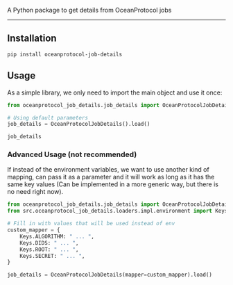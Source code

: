 A Python package to get details from OceanProtocol jobs

---

## Installation

```
pip install oceanprotocol-job-details
```

## Usage 

As a simple library, we only need to import the main object and use it once:

```Python
from oceanprotocol_job_details.job_details import OceanProtocolJobDetails

# Using default parameters
job_details = OceanProtocolJobDetails().load()

job_details
```

### Advanced Usage (not recommended)

If instead of the environment variables, we want to use another kind of mapping, can pass it as a parameter and it will work as long as it has the same key values (Can be implemented in a more generic way, but there is no need right now).

```Python
from oceanprotocol_job_details.job_details import OceanProtocolJobDetails
from src.oceanprotocol_job_details.loaders.impl.environment import Keys

# Fill in with values that will be used instead of env
custom_mapper = {
    Keys.ALGORITHM: " ... ",
    Keys.DIDS: " ... ",
    Keys.ROOT: " ... ",
    Keys.SECRET: " ... ",
}

job_details = OceanProtocolJobDetails(mapper=custom_mapper).load()
```